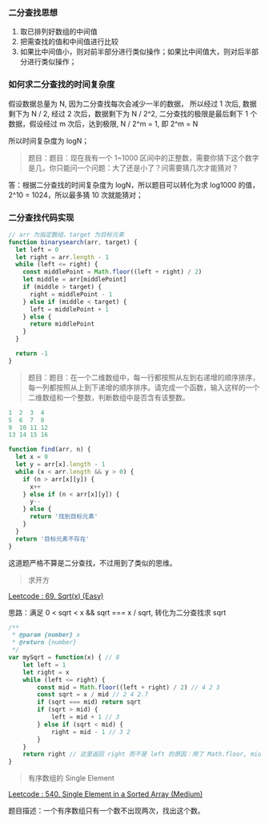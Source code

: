 ### 二分查找思想

1. 取已排列好数组的中间值
2. 把需查找的值和中间值进行比较
3. 如果比中间值小，则对前半部分进行类似操作；如果比中间值大，则对后半部分进行类似操作；

### 如何求二分查找的时间复杂度

假设数据总量为 N, 因为二分查找每次会减少一半的数据，
所以经过 1 次后, 数据剩下为 N / 2,
经过 2 次后，数据剩下为 N / 2^2,
二分查找的极限是最后剩下 1 个数据，假设经过 m 次后，达到极限, N / 2^m = 1, 即 2^m = N

所以时间复杂度为 logN；

> 题目：题目：现在我有一个 1~1000 区间中的正整数，需要你猜下这个数字是几，你只能问一个问题：大了还是小了？问需要猜几次才能猜对？

答：根据二分查找的时间复杂度为 logN，所以题目可以转化为求 log1000 的值，2^10 = 1024，所以最多猜 10 次就能猜对；

### 二分查找代码实现

```js
// arr 为指定数组，target 为目标元素
function binarysearch(arr, target) {
  let left = 0
  let right = arr.length - 1
  while (left <= right) {
    const middlePoint = Math.floor((left + right) / 2)
    let middle = arr[middlePoint]
    if (middle > target) {
      right = middlePoint - 1
    } else if (middle < target) {
      left = middlePoint + 1
    } else {
      return middlePoint
    }
  }

  return -1
}
```

> 题目：题目：在一个二维数组中，每一行都按照从左到右递增的顺序排序，每一列都按照从上到下递增的顺序排序。请完成一个函数，输入这样的一个二维数组和一个整数，判断数组中是否含有该整数。

```js
1  2  3  4
5  6  7  8
9  10 11 12
13 14 15 16

function find(arr, n) {
  let x = 0
  let y = arr[x].length - 1
  while (x < arr.length && y > 0) {
    if (n > arr[x][y]) {
      x++
    } else if (n < arr[x][y]) {
      y--
    } else {
      return '找到目标元素'
    }
  }
  return '目标元素不存在'
}
```

这道题严格不算是二分查找，不过用到了类似的思维。

> 求开方

[Leetcode : 69. Sqrt(x) (Easy)](https://leetcode.com/problems/sqrtx/description/)

思路：满足 0 < sqrt < x && sqrt === x / sqrt, 转化为二分查找求 sqrt

```js
/**
 * @param {number} x
 * @return {number}
 */
var mySqrt = function(x) { // 8
    let left = 1
    let right = x
    while (left <= right) {
        const mid = Math.floor((left + right) / 2) // 4 2 3
        const sqrt = x / mid // 2 4 2.7
        if (sqrt === mid) return sqrt
        if (sqrt > mid) {
            left = mid + 1 // 3
        } else if (sqrt < mid) {
            right = mid - 1 // 3 2
        }
    }
    return right // 这里返回 right 而不是 left 的原因：用了 Math.floor, mid 会偏小, 相应 sqrt 会偏大
}
```

> 有序数组的 Single Element

[Leetcode : 540. Single Element in a Sorted Array (Medium)](https://leetcode.com/problems/single-element-in-a-sorted-array/description/)

题目描述：一个有序数组只有一个数不出现两次，找出这个数。
